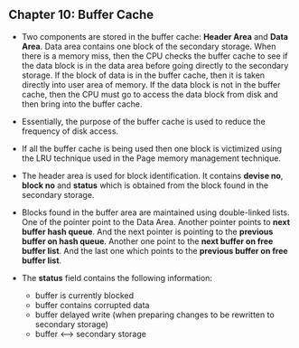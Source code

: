 ## Chapter 10: Buffer Cache

- Two components are stored in the buffer cache: __Header Area__ and __Data Area__. Data area contains one block of the secondary storage. When there is a memory miss, then the CPU checks the buffer cache to see if the data block is in the data area before going directly to the secondary storage. If the block of data is in the buffer cache, then it is taken directly into user area of memory. If the data block is not in the buffer cache, then the CPU must go to access the data block from disk and then bring into the buffer cache. 

- Essentially, the purpose of the buffer cache is used to reduce the frequency of disk access. 

- If all the buffer cache is being used then one block is victimized using the LRU technique used in the Page memory management technique.

- The header area is used for block identification. It contains __devise no__, __block no__ and __status__ which is obtained from the block found in the secondary storage. 

- Blocks found in the buffer area are maintained using double-linked lists. One of the pointer point to the Data Area. Another pointer points to __next buffer hash queue__. And the next pointer is pointing to the __previous buffer on hash queue__. Another one point to the __next buffer on free buffer list__. And the last one which points to the __previous buffer on free buffer list__.

- The __status__ field contains the following information:
  + buffer is currently blocked 
  + buffer contains corrupted data
  + buffer delayed write (when preparing changes to be rewritten to secondary storage)
  + buffer <--> secondary storage


